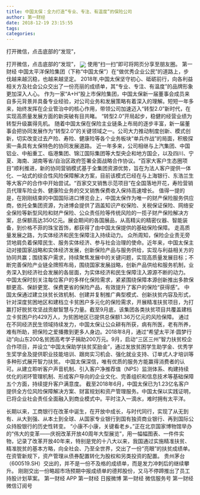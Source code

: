 ```yaml
---
title: 中国太保：全力打造“专业、专注、有温度”的保险公司
author: 第一财经
date: 2018-12-19 23:15:55
tags: 
categories: 
---
```

打开微信，点击底部的“发现”，
<!-- more -->
打开微信，点击底部的“发现”，
<img align="center" border="0" src="https://imgcdn.yicai.com/uppics/images/2018/12/6e2f86d588c6df66a9107f7ee1025e9d.jpg" />
使用“扫一扫”即可将网页分享至朋友圈。
第一财经
中国太平洋保险集团（下称“中国太保”）在“做优秀企业公民”的道路上，步伐越来越沉稳，也越来越坚定。
2018年,中国太保坚守初心、砥砺前行，向各利益相关方及社会公众交出了一份亮丽的成绩单，其“专业、专注、有温度”的品牌形象更加深入人心。
作为一家“A+H”股上市保险集团，中国太保新一届董事会成员来自多元背景并具备专业经验，对公司业务和发展策略有着深入的理解。短短一年多来，始终发挥在企业管治中的核心作用，带领公司加速迈入“转型2.0”新时代，在实现高质量发展方面的新突破有目共睹。
“转型2.0”开局起步，稳健的经营业绩为转型升级赢得先机。
随着中国太保在保险主业链条上布局的逐步丰富，新一届董事会把协同发展作为“转型2.0”的关键领域之一。公司大力推动制度创新、模式创新，切实改变过去产险、寿险、健康险等各个业务板块“单兵作战”的局面，积极探索一条具有太保特色的协同发展道路。
近一年多来，公司相继与上汽集团、中国铝业、中船重工、临港集团、锦江国际集团等大型央企和地方国企，以及四川、宁夏、海南、湖南等省/自治区政府签署全面战略合作协议。“百家大客户生态圈项目”顺利推进，新的协同营销模式基于全集团资源优势，旨在为法人客户提供一体化、一站式的综合性风险保障解决方案，目前该模式已经在与上海银行、东浩兰生等大客户的合作中开始尝试。“百家交叉销售示范项目”在全国落地开花，寿险营销员代理车险业务、健康险业务的交叉销售保费收入保持高速增长。
值得一提的是，在刚刚结束的中国国际进口博览会上，中国太保作为唯一的财产保险服务供应商，依托全集团资源，为进博会提供了涵盖知识产权保险、关税保证保险、网络安全保险等新型风险和财产保险、公众责任险等传统风险的一揽子财产保险解决方案，总保额高达350亿元。展会期间的各国展品，从高精尖的精密仪器、智能装备，到价格不菲的珠宝首饰，都获得了由中国太保提供的基础保险保障。
走高质量发展之路，为实体经济和民生保障注入持续动力。
众所周知，保险企业责无旁贷地肩负着保障民生、服务实体经济、参与社会治理的使命。近年来，中国太保主动对接国家战略和实体经济发展，创新保险产品与服务供给，实现与利益相关方的协同共赢；围绕客户需求，持续聚焦发展中的关键问题，实现高质量发展目标；不断完善保险产业链全牌照布局，围绕国家发展战略，创新产品供给和服务机制，业务深入到经济社会发展的各层面，为实体经济和民生保障注入源源不断的动力。
中国太保时刻关注每位客户的多样化保险需求，紧紧围绕保障本源创新推出多款保额更高、保龄更宽、保费更省的保险产品，有效提升了客户的保险“获得感”。
中国太保通过建立扶贫长效机制、创建并复制推广典型模式、创新扶贫内容及形式，针对深度贫困地区和建档立卡贫困户多元化的保险需求，开展精准扶贫项目，为打赢打好脱贫攻坚战贡献智慧与力量。截至9月底，该集团各类扶贫项目共覆盖建档立卡贫困户约429万人，为贫困地区已提供总保额1.36万亿元的风险保障。
通过在不同经济民生领域持续发力，中国太保让公众耕有所获，病有所医，老有所养，难有所助，把保险之爱播撒到更多人身边。2018年8月，通过“希望太平洋·圆梦行动”向山东200名贫困高考学子捐助200万元。9月，启动“三区三州”智力扶贫校企合作项目，并设立“中国太保助学扶贫奖励金”，通过发放贫困学生助学金、优秀学生奖学金及提供职业技能培训、跟岗实习机会、强化就业支持、订单式人才培训等多种形式展开智力扶贫。
中国太保深信，唯有优质的服务方能赢得消费者的认可。从建立聆听客户声音机制、引入客户净推荐值（NPS）监测体系、构建持续优化的闭环管理机制、形成客户导向的企业文化、完善组织和信息技术等基础保障五个方面，持续提升客户满意度。
截至2018年6月，中国太保已为1.23亿名客户提供全方位风险保障解决方案、财富规划和资产管理服务。中国太保以实践证明，已将企业社会责任全面融入到商业模式中。平时注入一滴水，难时拥有太平洋。
 
 
长期以来，工商银行在改革中诞生，在开放中成长，与时代同行，实现了从无到有、从大到强、从本土到全球、从国家专业银行到国有独资商业银行、再到国际公众持股银行的历史性转变。
“小康不小康，关键看老乡。”正在北京国家博物馆举办的“伟大的变革——庆祝改革开放40周年大型展览”，用一幅幅图表、一件件实物，记录了改革开放40年来，特别是党的十八大以来，我国通过实施精准扶贫、精准脱贫的基本方略，向全社会、乃至全世界，交出了一份“亮眼”的扶贫成绩单。
在资管新规下，资产管理从债券配置转化为股权和另类投资的配置。
贵州茅台（600519.SH）交出的，并不是一份不及格的成绩单，而是发力冲刺后的继续攀升。
刚刚交出一份略超市场预期中报成绩单的德邦股份，又马不停蹄推出了员工持股计划草案。
第一财经
APP
第一财经
日报微博
第一财经
微信服务号
第一财经
微信订阅号
